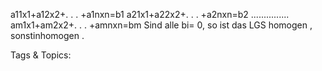 a11x1+a12x2+. . . +a1nxn=b1
a21x1+a22x2+. . . +a2nxn=b2
...............
am1x1+am2x2+. . . +amnxn=bm
Sind alle bi= 0, so ist das LGS homogen , sonstinhomogen .

   Tags & Topics:
   